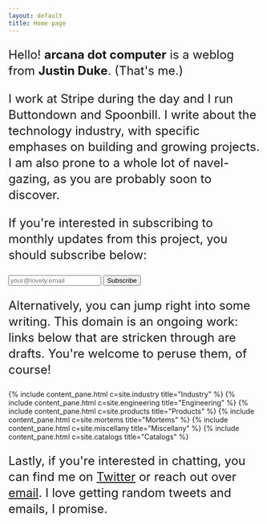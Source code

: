 ```yaml
---
layout: default
title: Home page
---
```


<style>
    p {
        font-size: 24px;
        line-height: 32px;
    }
</style>

Hello! <strong>arcana dot computer</strong> is a weblog from <strong>Justin Duke</strong>. (That's me.)

I work at Stripe during the day and I run Buttondown and Spoonbill. I write about the technology industry, with
specific emphases on building and growing projects. I am also prone to a whole lot of navel-gazing, as you are probably
soon to discover.

If you're 
interested in subscribing to monthly updates from this project, you should subscribe below:

<div class="subscription-input">
    <input type='email' placeholder="your@lovely.email">
    <button type="submit">Subscribe</button>
</div>

Alternatively, you can jump right into some writing.
This domain is an ongoing work: links below that are stricken through are drafts.
You're welcome to peruse them, of course!

<div class="index-row">
{% include content_pane.html c=site.industry title="Industry" %}
{% include content_pane.html c=site.engineering title="Engineering" %}
{% include content_pane.html c=site.products title="Products" %}
{% include content_pane.html c=site.mortems title="Mortems" %}
{% include content_pane.html c=site.miscellany title="Miscellany" %}
{% include content_pane.html c=site.catalogs title="Catalogs" %}
</div>

Lastly, if you're interested in chatting, you can find me on [Twitter]() or reach out over [email]().
I love getting random tweets and emails, I promise.